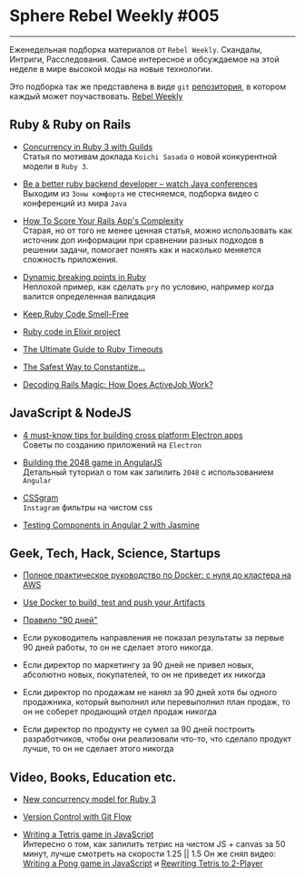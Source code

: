 
# Sphere Rebel Weekly #005
----

Еженедельная подборка материалов от `Rebel Weekly`. Скандалы, Интриги, Расследования.
Самое интересное и обсуждаемое на этой неделе в мире высокой моды на новые технологии.

Это подборка так же представлена в виде `git` [репозитория](https://github.com/SphereConsultingInc/weekly), в котором каждый может
поучаствовать. [Rebel Weekly](https://github.com/SphereConsultingInc/weekly)

## Ruby & Ruby on Rails

* [Concurrency in Ruby 3 with Guilds](http://olivierlacan.com/posts/concurrency-in-ruby-3-with-guilds)<br/>
Статья по мотивам доклада `Koichi Sasada` о новой конкурентной модели в `Ruby 3`. 

* [Be a better ruby backend developer – watch Java conferences](http://jaszczurowski.com/be-a-better-ruby-backend-developer-watch-java-conferences/)</br>
Выходим из `Зоны комфорта` не стесняемся, подборка видео с конференций из мира `Java`

* [How To Score Your Rails App's Complexity](http://www.railsinside.com/tutorials/487-how-to-score-your-rails-apps-complexity-before-refactoring.html)<br/>
Старая, но от того не менее ценная статья, можно использовать как источник доп информации при
сравнении разных подходов в решении задачи, помогает понять как и насколько меняется сложность приложения.

* [Dynamic breaking points in Ruby](http://blog.iempire.ru/2016/09/23/breaking-points)<br/>
Неплохой пример, как сделать `pry` по условию, например когда валится определенная валидация

* [Keep Ruby Code Smell-Free](https://www.codementor.io/ruby-on-rails/tutorial/check-my-code-tips-to-keep-ruby-codes-smell-free)

* [Ruby code in Elixir project](https://medium.com/@Stephanbv/ruby-code-in-elixir-project-97614a9543d#.co1fd1rln)

* [The Ultimate Guide to Ruby Timeouts](https://github.com/ankane/the-ultimate-guide-to-ruby-timeouts)

* [The Safest Way to Constantize...](http://gavinmiller.io/2016/the-safesty-way-to-constantize/)

* [Decoding Rails Magic: How Does ActiveJob Work?](https://karolgalanciak.com/blog/2016/09/25/decoding-rails-magic-how-does-activejob-work/)

## JavaScript & NodeJS

* [4 must-know tips for building cross platform Electron apps](https://blog.avocode.com/blog/4-must-know-tips-for-building-cross-platform-electron-apps)<br/>
Советы по созданию приложений на `Electron`

* [Building the 2048 game in AngularJS](http://www.ng-newsletter.com/posts/building-2048-in-angularjs.html)<br/>
Детальный туториал о том как запилить `2048` с использованием `Angular`

* [CSSgram](https://github.com/una/CSSgram)<br/>
`Instagram` фильтры на чистом css

* [Testing Components in Angular 2 with Jasmine](https://semaphoreci.com/community/tutorials/testing-components-in-angular-2-with-jasmine)

## Geek, Tech, Hack, Science, Startups

* [Полное практическое руководство по Docker: с нуля до кластера на AWS](https://habrahabr.ru/post/310460/)

* [Use Docker to build, test and push your Artifacts](https://lostechies.com/gabrielschenker/2016/09/26/use-docker-to-build-test-and-push-your-artifacts/)

* [Правило "90 дней"](https://medium.com/startup-grind/if-your-vp-hasnt-done-some-key-part-of-the-job-by-day-90-he-never-will-a46dcd03afc3#.kvle4b1q8)<br/>
 * Если руководитель направления не показал результаты за первые 90 дней работы, то он не сделает этого никогда.
 * Если директор по маркетингу за 90 дней не привел новых, абсолютно новых, покупателей, то он не приведет их никогда
 * Если директор по продажам не нанял за 90 дней хотя бы одного продажника, который выполнил или перевыполнил план продаж, то он не соберет продающий отдел продаж никогда
 * Если директор по продукту не сумел за 90 дней построить разработчиков, чтобы они реализовали что-то, что сделало продукт лучше, то он не сделает этого никогда

## Video, Books, Education etc.

* [New concurrency model for Ruby 3](https://www.youtube.com/watch?v=WIrYh14H9kA)

* [Version Control with Git Flow](https://www.driftingruby.com/episodes/version-control-with-git-flow)

* [Writing a Tetris game in JavaScript](https://www.youtube.com/watch?v=H2aW5V46khA)<br/>
Интересно о том, как запилить тетрис на чистом JS + canvas за 50 минут, лучше смотреть на скорости 1.25 || 1.5  Он же снял видео: [Writing a Pong game in JavaScript](https://www.youtube.com/watch?v=ju09womACpQ) и [Rewriting Tetris to 2-Player](https://www.youtube.com/watch?v=JJo5JpbuTTs)
